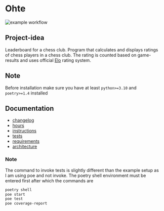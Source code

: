 # Ohte
![example workflow](https://github.com/iritmaximus/ohte/actions/workflows/build.yml/badge.svg)

## Project-idea
Leaderboard for a chess club. Program that calculates and displays ratings of
chess players in a chess club. The rating is counted based on game-results and
uses official [Elo](https://en.wikipedia.org/wiki/Chess_rating_system#Elo_rating_system) rating system.


## Note
Before installation make sure you have at least `python>=3.10` and `poetry>=1.4` installed

## Documentation

* [changelog](./docs/changelog.md)
* [hours](./docs/hours.md)
* [instructions](./docs/instructions.md)
* [tests](./docs/tests.md)
* [requirements](./docs/requirements.md)
* [architecture](./docs/architecture.md)

### Note
The command to invoke tests is slightly different than the
example setup as I am using poe and not invoke.
The poetry shell environment must be entered first after which
the commands are

```bash
poetry shell
poe start
poe test
poe coverage-report
```
